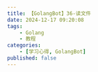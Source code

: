 ```yaml
---
title: 【GolangBot】36-读文件
date: 2024-12-17 09:20:08
tags: 
    - Golang
    - 教程
categories:
    - [学习心得, GolangBot]
published: false
---
```

